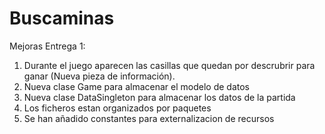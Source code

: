 # Buscaminas

Mejoras Entrega 1:

1. Durante el juego aparecen las casillas que quedan por descrubrir para ganar (Nueva pieza de información).
2. Nueva clase Game para almacenar el modelo de datos
3. Nueva clase DataSingleton para almacenar los datos de la partida
4. Los ficheros estan organizados por paquetes
5. Se han añadido constantes para externalizacion de recursos
